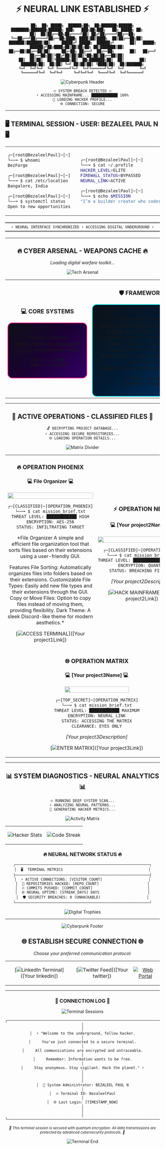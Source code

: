 <div align="center">

# ⚡ NEURAL LINK ESTABLISHED ⚡

```
██╗  ██╗ █████╗  ██████╗██╗  ██╗███████╗██████╗     ████████╗███████╗██████╗ ███╗   ███╗██╗███╗   ██╗ █████╗ ██╗     
██║  ██║██╔══██╗██╔════╝██║ ██╔╝██╔════╝██╔══██╗    ╚══██╔══╝██╔════╝██╔══██╗████╗ ████║██║████╗  ██║██╔══██╗██║     
███████║███████║██║     █████╔╝ █████╗  ██████╔╝       ██║   █████╗  ██████╔╝██╔████╔██║██║██╔██╗ ██║███████║██║     
██╔══██║██╔══██║██║     ██╔═██╗ ██╔══╝  ██╔══██╗       ██║   ██╔══╝  ██╔══██╗██║╚██╔╝██║██║██║╚██╗██║██╔══██║██║     
██║  ██║██║  ██║╚██████╗██║  ██╗███████╗██║  ██║       ██║   ███████╗██║  ██║██║ ╚═╝ ██║██║██║ ╚████║██║  ██║███████╗
╚═╝  ╚═╝╚═╝  ╚═╝ ╚═════╝╚═╝  ╚═╝╚══════╝╚═╝  ╚═╝       ╚═╝   ╚══════╝╚═╝  ╚═╝╚═╝     ╚═╝╚═╝╚═╝  ╚═══╝╚═╝  ╚═╝╚══════╝
```

<img src="https://capsule-render.vercel.app/api?type=waving&color=0:ff0080,25:00ffff,50:ff0080,75:00ffff,100:ff0080&height=180&section=header&text=◉%20BEZALEEL PAUL N%20◉&fontSize=45&fontColor=ffffff&animation=twinkling&fontAlignY=35&desc=⚡%20CYBER%20OPERATIVE%20⚡&descAlignY=55&descAlign=50&descSize=20" alt="Cyberpunk Header" />

```
🔥 SYSTEM BREACH DETECTED 🔥
⚡ ACCESSING MAINFRAME... ████████████ 100%
💾 LOADING HACKER PROFILE...
🌐 CONNECTION: SECURE
```

---

</div>

## 🖥️ TERMINAL SESSION - USER: BEZALEEL PAUL N 🖥️

<div align="center">

<table>
<tr>
<td width="50%">

```bash
┌─[root@BezaleelPaul]─[~]
└──╼ $ whoami
BezForge

┌─[root@BezaleelPaul]─[~]  
└──╼ $ cat /etc/location
Bangalore, India

┌─[root@BezaleelPaul]─[~]
└──╼ $ systemctl status
Open to new opportunities
```

</td>
<td width="50%">

```bash
┌─[root@BezaleelPaul]─[~]
└──╼ $ cat ~/.profile
HACKER_LEVEL=ELITE
FIREWALL_STATUS=BYPASSED
NEURAL_LINK=ACTIVE

┌─[root@BezaleelPaul]─[~]
└──╼ $ echo $MISSION
"I’m a builder creator who codes what motivates me—on the spot. I enjoy the arts, contemplative thought, and multi-faceted, intellectually demanding, and imaginatively rigorous projects. I pursue the idea of progress through tangible efforts, not mere concepts."
```

</td>
</tr>
</table>

```
═══════════════════════════════════════════════════════════════════════════════
⚡ NEURAL INTERFACE SYNCHRONIZED ⚡ ACCESSING DIGITAL UNDERGROUND ⚡
═══════════════════════════════════════════════════════════════════════════════
```

</div>

---

<div align="center">

## 🔥 CYBER ARSENAL - WEAPONS CACHE 🔥

*Loading digital warfare toolkit...*

![Tech Arsenal](https://github-readme-stats.vercel.app/api/top-langs/?username=BezaleelPaul&layout=compact&theme=synthwave&bg_color=0d1117&border_color=ff0080&title_color=00ffff&text_color=ffffff&icon_color=ff0080&hide_border=true&border_radius=10)

</div>

<table align="center">
<tr>
<td align="center" width="25%">

### 💻 **CORE SYSTEMS**
<div style="background: linear-gradient(135deg, #0d1117 0%, #1a0033 50%, #330066 100%); padding: 20px; border: 2px solid #ff0080; border-radius: 15px;">

![Primary Arsenal](https://skillicons.dev/icons?i=[Your skills]&theme=dark)

```
STATUS: LOADED
THREAT: MAXIMUM
```

</div>

</td>
<td align="center" width="25%">

### 🛡️ **FRAMEWORKS**
<div style="background: linear-gradient(135deg, #0d1117 0%, #001a33 50%, #003366 100%); padding: 20px; border: 2px solid #00ffff; border-radius: 15px;">

![Framework Shield](https://img.shields.io/badge/SHIELD-Python, JavaScript, HTML, CSS, React, Node.js, FastAPI, SQLite, Flutter, Git, Bash, OpenAI APIs, CustomTkinter, PyQt5, Godot, TensorFlow (basic), Firebase-00ffff?style=for-the-badge&logo=shield&logoColor=white)

```
STATUS: ACTIVE
DEFENSE: ONLINE
```

</div>

</td>
<td align="center" width="25%">

### ⚡ **EXPLOITS**
<div style="background: linear-gradient(135deg, #0d1117 0%, #1a3300 50%, #336600 100%); padding: 20px; border: 2px solid #00ff00; border-radius: 15px;">

![Exploit Kit](https://img.shields.io/badge/EXPLOIT-Programming using AI-00ff00?style=for-the-badge&logo=bug&logoColor=white)

```
STATUS: LEARNING
PROGRESS: 67%
```

</div>

</td>
<td align="center" width="25%">

### 🔐 **ENCRYPTION**
<div style="background: linear-gradient(135deg, #0d1117 0%, #330011 50%, #660022 100%); padding: 20px; border: 2px solid #ff4444; border-radius: 15px;">

![Security Level](https://img.shields.io/badge/SECURITY-MAXIMUM-ff4444?style=for-the-badge&logo=lock&logoColor=white)

```
STATUS: ENCRYPTED
LEVEL: QUANTUM
```

</div>

</td>
</tr>
</table>

---

<div align="center">

## 💾 ACTIVE OPERATIONS - CLASSIFIED FILES 💾

```
🔓 DECRYPTING PROJECT DATABASE...
⚡ ACCESSING SECURE REPOSITORIES...
🌐 LOADING OPERATION DETAILS...
```

![Matrix Divider](https://user-images.githubusercontent.com/74038190/212284100-561aa473-3905-4a80-b561-0d28506553ee.gif)

</div>

<table align="center">
<tr>
<td width="50%" align="center">

### 🔥 **OPERATION PHOENIX**
#### 💻 File Organizer 💻

<div align="center">
<img src="https://github-readme-stats.vercel.app/api/pin/?username=BezaleelPaul&repo=File Organizer&theme=synthwave&bg_color=0d1117&border_color=ff0080&title_color=00ffff&text_color=ffffff&icon_color=ff0080&hide_border=true&border_radius=10" width="100%">
</div>

```bash
┌─[CLASSIFIED]─[OPERATION_PHOENIX]
└──╼ $ cat mission_brief.txt
THREAT LEVEL: ████████████ HIGH
ENCRYPTION: AES-256
STATUS: INFILTRATING TARGET
```

*File Organizer
A simple and efficient file organization tool that sorts files based on their extensions using a user-friendly GUI.

Features
File Sorting: Automatically organizes files into folders based on their extensions.
Customizable File Types: Easily add new file types and their extensions through the GUI.
Copy or Move Files: Option to copy files instead of moving them, providing flexibility.
Dark Theme: A sleek Discord-like theme for modern aesthetics.*

[![ACCESS TERMINAL](https://img.shields.io/badge/🔓_ACCESS_TERMINAL-ff0080?style=for-the-badge&logo=terminal&logoColor=white)]([Your project1Link])

</td>
<td width="50%" align="center">

### ⚡ **OPERATION NEON**
#### 💻 [Your project2Name] 💻

<div align="center">
<img src="https://github-readme-stats.vercel.app/api/pin/?username=BezaleelPaul&repo=[Your project2Name]&theme=synthwave&bg_color=0d1117&border_color=00ffff&title_color=ff0080&text_color=ffffff&icon_color=00ffff&hide_border=true&border_radius=10" width="100%">
</div>

```bash
┌─[CLASSIFIED]─[OPERATION_NEON]
└──╼ $ cat mission_brief.txt
THREAT LEVEL: ████████████ CRITICAL
ENCRYPTION: QUANTUM
STATUS: BREACHING FIREWALL
```

*[Your project2Description]*

[![HACK MAINFRAME](https://img.shields.io/badge/⚡_HACK_MAINFRAME-00ffff?style=for-the-badge&logo=hackerrank&logoColor=black)]([Your project2Link])

</td>
</tr>
<tr>
<td colspan="2" align="center">

### 🌐 **OPERATION MATRIX**
#### 💻 [Your project3Name] 💻

<div align="center">
<img src="https://github-readme-stats.vercel.app/api/pin/?username=BezaleelPaul&repo=[Your project3Name]&theme=synthwave&bg_color=0d1117&border_color=00ff00&title_color=ff4444&text_color=ffffff&icon_color=00ff00&hide_border=true&border_radius=10" width="60%">
</div>

```bash
┌─[TOP_SECRET]─[OPERATION_MATRIX]
└──╼ $ cat mission_brief.txt
THREAT LEVEL: ████████████ MAXIMUM
ENCRYPTION: NEURAL_LINK
STATUS: ACCESSING THE MATRIX
CLEARANCE: EYES ONLY
```

*[Your project3Description]*

[![ENTER MATRIX](https://img.shields.io/badge/🌐_ENTER_MATRIX-00ff00?style=for-the-badge&logo=matrix&logoColor=black)]([Your project3Link])

</td>
</tr>
</table>

---

<div align="center">

## 📊 SYSTEM DIAGNOSTICS - NEURAL ANALYTICS 📊

```
🔥 RUNNING DEEP SYSTEM SCAN...
⚡ ANALYZING NEURAL PATTERNS...
💾 GENERATING HACKER METRICS...
```

![Activity Matrix](https://github-readme-activity-graph.vercel.app/graph?username=BezaleelPaul&bg_color=0d1117&color=ff0080&line=00ffff&point=ffffff&area=true&hide_border=true&theme=synthwave)

<table>
<tr>
<td align="center">

![Hacker Stats](https://github-readme-stats.vercel.app/api?username=BezaleelPaul&show_icons=true&theme=synthwave&bg_color=0d1117&border_color=ff0080&title_color=00ffff&text_color=ffffff&icon_color=ff0080&hide_border=true&border_radius=15)

</td>
<td align="center">

![Code Streak](https://github-readme-streak-stats.herokuapp.com/?user=BezaleelPaul&theme=synthwave&background=0d1117&border=00ffff&stroke=ff0080&ring=00ffff&fire=ff0080&currStreakNum=ffffff&sideNums=ffffff&currStreakLabel=00ffff&sideLabels=00ffff&dates=ffffff&hide_border=true&border_radius=15)

</td>
</tr>
</table>

### 🔥 **NEURAL NETWORK STATUS** 🔥

<div align="center">

```
┌─────────────────────────────────────────────────────────────┐
│  🖥️  TERMINAL METRICS                                       │
├─────────────────────────────────────────────────────────────┤
│  ⚡ ACTIVE CONNECTIONS: [VISITOR_COUNT]                     │
│  💾 REPOSITORIES HACKED: [REPO_COUNT]                      │
│  🔥 COMMITS PUSHED: [COMMIT_COUNT]                         │
│  🌐 NEURAL UPTIME: [STREAK_DAYS] DAYS                      │
│  🛡️ SECURITY BREACHES: 0 (UNHACKABLE)                     │
└─────────────────────────────────────────────────────────────┘
```

![Digital Trophies](https://github-profile-trophy.vercel.app/?username=BezaleelPaul&theme=synthwave&no-frame=false&no-bg=false&margin-w=4&row=2&column=4&border_color=ff0080&title_color=00ffff)

</div>

</div>

---

<div align="center">

<img src="https://capsule-render.vercel.app/api?type=waving&color=0:00ffff,25:ff0080,50:00ffff,75:ff0080,100:00ffff&height=150&section=footer&text=⚡%20HACK%20THE%20PLANET%20⚡&fontSize=28&fontColor=ffffff&animation=blinking&fontAlignY=75" alt="Cyberpunk Footer" />

## 🌐 ESTABLISH SECURE CONNECTION 🌐

*Choose your preferred communication protocol:*

<table align="center">
<tr>
<td align="center">

[![LinkedIn Terminal](https://img.shields.io/badge/💼_LINKEDIN_TERMINAL-0077B5?style=for-the-badge&logo=linkedin&logoColor=white&labelColor=1a0033)]([Your linkedin])

</td>
<td align="center">

[![Twitter Feed](https://img.shields.io/badge/🐦_TWITTER_FEED-1DA1F2?style=for-the-badge&logo=twitter&logoColor=white&labelColor=001a33)]([Your twitter])

</td>
<td align="center">

[![Web Portal](https://img.shields.io/badge/🌐_WEB_PORTAL-FF6B6B?style=for-the-badge&logo=firefox&logoColor=white&labelColor=1a3300)](https://bezaleelpaul.github.io/)

</td>
</tr>
</table>

---

### 💾 **CONNECTION LOG** 💾

<p align="center">
  <img src="https://profile-counter.glitch.me/BezaleelPaul/count.svg?color=ff0080&style=for-the-badge&background=0d1117" alt="Terminal Sessions" />
</p>

```
┌─────────────────────────────────────────────────────────────────────────────────┐
│                                                                                 │
│  ⚡ "Welcome to the underground, fellow hacker.                                 │
│     You've just connected to a secure terminal.                                │
│     All communications are encrypted and untraceable.                          │
│     Remember: Information wants to be free.                                    │
│     Stay anonymous. Stay vigilant. Hack the planet." ⚡                        │
│                                                                                 │
│  💾 System Administrator: BEZALEEL PAUL N                                             │
│  🔥 Terminal ID: BezaleelPaul                                                  │
│  🌐 Last Login: [TIMESTAMP_NOW]                                               │
│                                                                                 │
└─────────────────────────────────────────────────────────────────────────────────┘
```

<sub>*🔐 This terminal session is secured with quantum encryption. All data transmissions are protected by advanced cybersecurity protocols. 🔐*</sub>

![Terminal End](https://user-images.githubusercontent.com/74038190/212284158-e840e285-664b-44d7-b79b-e264b5e54825.gif)

</div>
